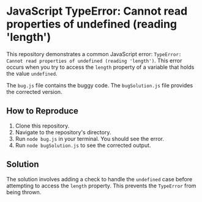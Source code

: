 # JavaScript TypeError: Cannot read properties of undefined (reading 'length')

This repository demonstrates a common JavaScript error: `TypeError: Cannot read properties of undefined (reading 'length')`.  This error occurs when you try to access the `length` property of a variable that holds the value `undefined`.

The `bug.js` file contains the buggy code.  The `bugSolution.js` file provides the corrected version.

## How to Reproduce

1. Clone this repository.
2. Navigate to the repository's directory.
3. Run `node bug.js` in your terminal. You should see the error.
4. Run `node bugSolution.js` to see the corrected output.

## Solution

The solution involves adding a check to handle the `undefined` case before attempting to access the `length` property.  This prevents the `TypeError` from being thrown.